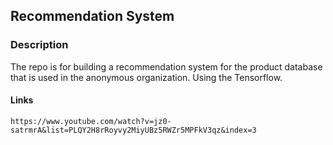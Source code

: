 ## Recommendation System 

### Description 

The repo is for building a recommendation system for the product database that is used in the anonymous organization. Using the Tensorflow. 



#### Links

```t
https://www.youtube.com/watch?v=jz0-satrmrA&list=PLQY2H8rRoyvy2MiyUBz5RWZr5MPFkV3qz&index=3

```



